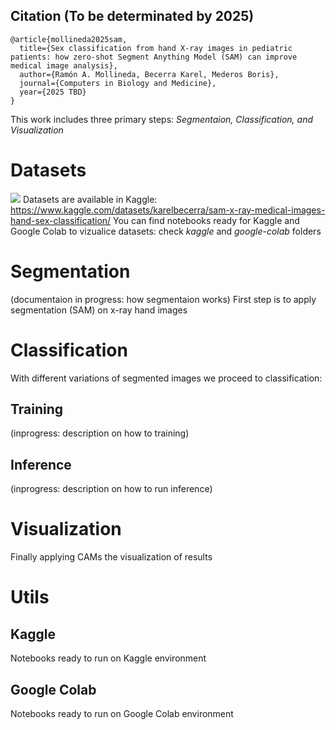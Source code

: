 ## Citation (To be determinated by 2025)
```
@article{mollineda2025sam,
  title={Sex classification from hand X-ray images in pediatric patients: how zero-shot Segment Anything Model (SAM) can improve medical image analysis},
  author={Ramón A. Mollineda, Becerra Karel, Mederos Boris},
  journal={Computers in Biology and Medicine},
  year={2025 TBD}
}
```
This work includes three primary steps: *Segmentaion, Classification, and Visualization*

# Datasets
![](https://github.com/karelbecerra/sam-x-ray-medical-images-hand-sex-classification/tree/main/assets/enhanced-hand-regions.png)
Datasets are available in Kaggle: https://www.kaggle.com/datasets/karelbecerra/sam-x-ray-medical-images-hand-sex-classification/
You can find notebooks ready for Kaggle and Google Colab to vizualice datasets: check *kaggle* and *google-colab* folders

# Segmentation
(documentaion in progress: how segmentaion works) 
First step is to apply segmentation (SAM) on x-ray hand images

# Classification
With different variations of segmented images we proceed to classification: 
## Training
(inprogress: description on how to training)
## Inference
(inprogress: description on how to run inference)

# Visualization
Finally applying CAMs the visualization of results

# Utils

## Kaggle
Notebooks ready to run on Kaggle environment

## Google Colab
Notebooks ready to run on Google Colab environment